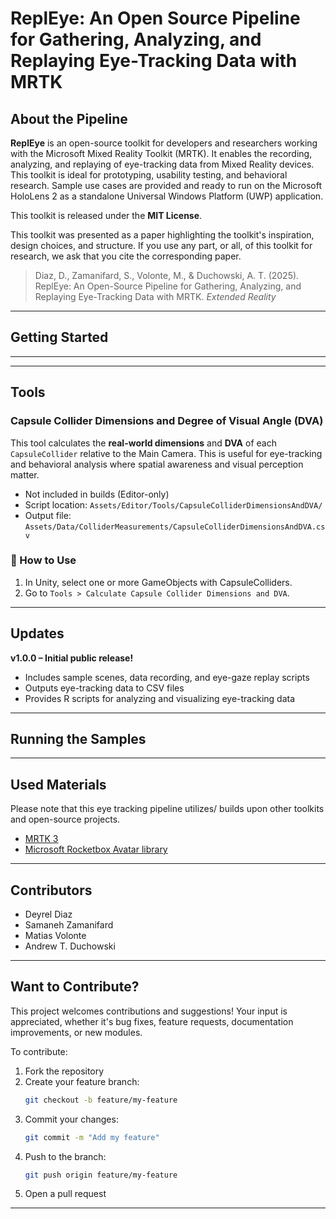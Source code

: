 # ReplEye: An Open Source Pipeline for Gathering, Analyzing, and Replaying Eye-Tracking Data with MRTK

## About the Pipeline

**ReplEye** is an open-source toolkit for developers and researchers working with the Microsoft Mixed Reality Toolkit (MRTK). It enables the recording, analyzing, and replaying of eye-tracking data from Mixed Reality devices. This toolkit is ideal for prototyping, usability testing, and behavioral research. Sample use cases are provided and ready to run on the Microsoft HoloLens 2 as a standalone Universal Windows Platform (UWP) application.

This toolkit is released under the **MIT License**.

This toolkit was presented as a paper highlighting the toolkit's inspiration, design choices, and structure. If you use any part, or all, of this toolkit for research, we ask that you cite the corresponding paper.

> Diaz, D., Zamanifard, S., Volonte, M., & Duchowski, A. T. (2025). ReplEye: An Open-Source Pipeline for Gathering, Analyzing,
and Replaying Eye-Tracking Data with MRTK. *Extended Reality*


---

## Getting Started

---

---
## Tools

### Capsule Collider Dimensions and Degree of Visual Angle (DVA)

This tool calculates the **real-world dimensions** and **DVA** of each `CapsuleCollider` relative to the Main Camera. This is useful for eye-tracking and behavioral analysis where spatial awareness and visual perception matter.

- Not included in builds (Editor-only)
- Script location: `Assets/Editor/Tools/CapsuleColliderDimensionsAndDVA/`
- Output file: `Assets/Data/ColliderMeasurements/CapsuleColliderDimensionsAndDVA.csv`

### 🔧 How to Use

1. In Unity, select one or more GameObjects with CapsuleColliders.
2. Go to `Tools > Calculate Capsule Collider Dimensions and DVA`.

---

## Updates

**v1.0.0 – Initial public release!**
- Includes sample scenes, data recording, and eye-gaze replay scripts
- Outputs eye-tracking data to CSV files
- Provides R scripts for analyzing and visualizing eye-tracking data

---

## Running the Samples

---

## Used Materials

Please note that this eye tracking pipeline utilizes/ builds upon other toolkits and open-source projects.

- [MRTK 3](https://github.com/MixedRealityToolkit/MixedRealityToolkit-Unity)
- [Microsoft Rocketbox Avatar library](https://github.com/microsoft/Microsoft-Rocketbox)

---

## Contributors

- Deyrel Diaz  
- Samaneh Zamanifard  
- Matias Volonte  
- Andrew T. Duchowski

---

## Want to Contribute?

This project welcomes contributions and suggestions! Your input is appreciated, whether it's bug fixes, feature requests, documentation improvements, or new modules.

To contribute:
1. Fork the repository
2. Create your feature branch:  
   ```bash
   git checkout -b feature/my-feature
3. Commit your changes:
   ```bash
   git commit -m "Add my feature"
5. Push to the branch:
   ```bash
   git push origin feature/my-feature
7. Open a pull request

---
